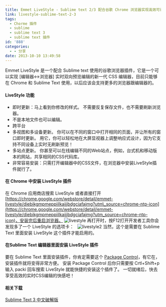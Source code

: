 ```yaml
---
title: Emmet LiveStyle - Sublime text 2/3 配合谷歌 Chrome 浏览器实现高效可视化开发
link: livestyle-sublime-text-2-3
tags:
  - Chorme 插件
  - sublime
  - sublime text 3
  - sublime text 插件
id: '888'
categories:
  - - 分享
date: 2013-10-10 13:49:58
---
```


Emmet LiveStyle 是一个配合 Sublime text 使用的谷歌浏览器插件，它是一个可以实现 \[编辑器↔浏览器\] 实时双向预览编辑的新一代 CSS 编辑器，目前只能够在 Chrome 和 Sublime Text 使用，以后应该会支持更多的浏览器跟编辑器的。

#### LiveStyle 功能

*   即时更新：马上看到你修改的样式。 不需要反复保存文件，也不需要刷新浏览器。
*   不是本地文件也可以编辑。
*   跨平台
*   多视图和多设备更新。 你可以在不同的窗口中打开相同的页面，并让所有的窗口即时更新。 用它，你可以轻松地在大屏显视器上调整响应式设计，因为它支持不同设备上实时无刷新预览！
*   多站点更新。 你甚至可以在线编辑不同的Web站点，例如，台式机和移动版本的网站，共享相同的CSS代码库。
*   非常容易安装：只需打开编辑器中的CSS文件，在浏览器中安装LiveStyle插件就行了。

#### 在 Chrome 中安装 LiveStyle 插件

在 Chrome 应用商店搜索 LiveStyle 或者直接打开[https://chrome.google.com/webstore/detail/emmet-livestyle/diebikgmpmeppiilkaijjbdgciafajmg?utm\_source=chrome-ntp-icon](https://chrome.google.com/webstore/detail/emmet-livestyle/diebikgmpmeppiilkaijjbdgciafajmg?utm_source=chrome-ntp-icon)，安装完后重启浏览器。 ![livestyle](http://vsnote.test/wp-content/uploads/2013/10/livestyle.png) 再打开时，按F12打开开发者工具你会发现多了一个 LiveStyle 的选项卡：   ![livestyle2](http://vsnote.test/wp-content/uploads/2013/10/livestyle2.jpg) 当然，这个是需要在 Sublime Text 里面安装 LiveStyle 这个插件才能启用的。

#### 在Sublime Text 编辑器里面安装 LiveStyle 插件

要在 Sublime Text 里面安装插件，你肯定需要这个 [Package Control](http://vsnote.test/sublime-text-3047-plus.html "sublime text 3047(dev版本) 插件控制器下载")，有它在，安装插件就将变得非常方便。 安装 Package Control 后你只需要按 Crtl+Shift+p 输入 packi 回车搜索 LiveStyle 就能快捷的安装这个插件了。 一切就绪后，快去享受高效的实时CSS编辑的快感吧！

#### 相关下载

[Sublime Text 3 中文破解版](http://pan.baidu.com/s/1sYT3p)